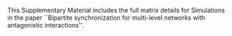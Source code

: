This Supplementary Material includes the full matrix details for Simulations in the paper ``Bipartite synchronization for multi-level networks with antagonistic interactions''.

